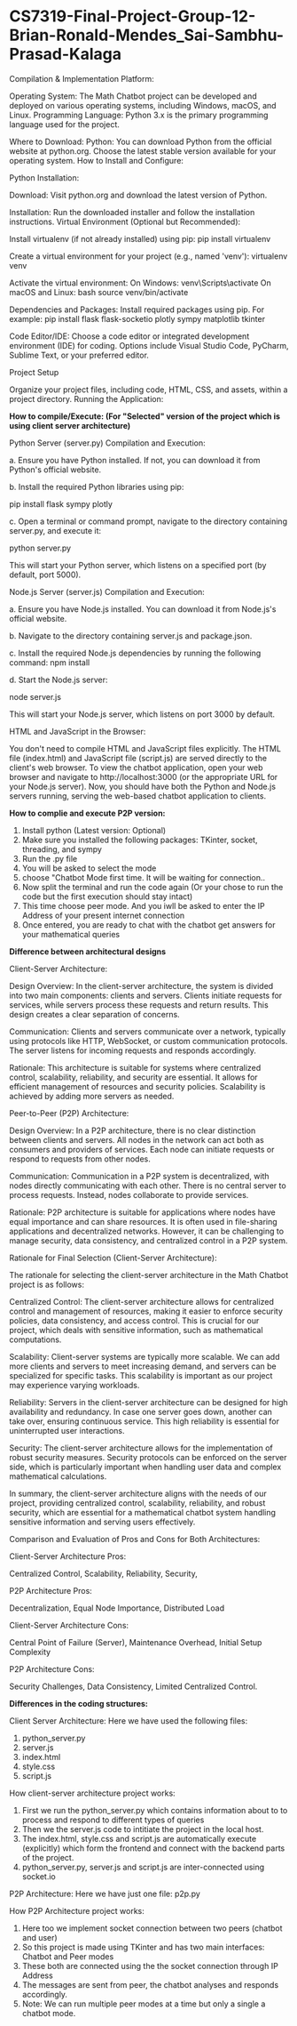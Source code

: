 # CS7319-Final-Project-Group-12-Brian-Ronald-Mendes_Sai-Sambhu-Prasad-Kalaga
Compilation & Implementation Platform:

Operating System: The Math Chatbot project can be developed and deployed on various operating systems, including Windows, macOS, and Linux.
Programming Language: Python 3.x is the primary programming language used for the project.

Where to Download:
Python: You can download Python from the official website at python.org. Choose the latest stable version available for your operating system.
How to Install and Configure:

Python Installation:

Download: Visit python.org and download the latest version of Python.

Installation: Run the downloaded installer and follow the installation instructions.
Virtual Environment (Optional but Recommended):

Install virtualenv (if not already installed) using pip:
pip install virtualenv

Create a virtual environment for your project (e.g., named 'venv'):
virtualenv venv

Activate the virtual environment:
On Windows:
venv\Scripts\activate
On macOS and Linux:
bash
source venv/bin/activate

Dependencies and Packages:
Install required packages using pip. For example:
pip install flask flask-socketio plotly sympy matplotlib tkinter

Code Editor/IDE:
Choose a code editor or integrated development environment (IDE) for coding. Options include Visual Studio Code, PyCharm, Sublime Text, or your preferred editor.

Project Setup

Organize your project files, including code, HTML, CSS, and assets, within a project directory.
Running the Application:

**How to compile/Execute: (For "Selected" version of the project which is using client server architecture)**

Python Server (server.py) Compilation and Execution:

a. Ensure you have Python installed. If not, you can download it from Python's official website.

b. Install the required Python libraries using pip:

pip install flask sympy plotly

c. Open a terminal or command prompt, navigate to the directory containing server.py, and execute it:

python server.py

This will start your Python server, which listens on a specified port (by default, port 5000).

Node.js Server (server.js) Compilation and Execution:

a. Ensure you have Node.js installed. You can download it from Node.js's official website.

b. Navigate to the directory containing server.js and package.json.

c. Install the required Node.js dependencies by running the following command:
npm install

d. Start the Node.js server:

node server.js

This will start your Node.js server, which listens on port 3000 by default.

HTML and JavaScript in the Browser:

You don't need to compile HTML and JavaScript files explicitly. The HTML file (index.html) and JavaScript file (script.js) are served directly to the client's web browser.
To view the chatbot application, open your web browser and navigate to http://localhost:3000 (or the appropriate URL for your Node.js server).
Now, you should have both the Python and Node.js servers running, serving the web-based chatbot application to clients.

**How to complie and execute P2P version:**
1. Install python (Latest version: Optional)
2. Make sure you installed the following packages: TKinter, socket, threading, and sympy
3. Run the .py file
4. You will be asked to select the mode
5. choose "Chatbot Mode first time. It will be waiting for connection..
6. Now split the terminal and run the code again (Or your chose to run the code but the first execution should stay intact)
7. This time choose peer mode. And you iwll be asked to enter the IP Address of your present internet connection
8. Once entered, you are ready to chat with the chatbot get answers for your mathematical queries

**Difference between architectural designs**

Client-Server Architecture:

Design Overview: In the client-server architecture, the system is divided into two main components: clients and servers. Clients initiate requests for services, while servers process these requests and return results. This design creates a clear separation of concerns.

Communication: Clients and servers communicate over a network, typically using protocols like HTTP, WebSocket, or custom communication protocols. The server listens for incoming requests and responds accordingly.

Rationale: This architecture is suitable for systems where centralized control, scalability, reliability, and security are essential. It allows for efficient management of resources and security policies. Scalability is achieved by adding more servers as needed.

Peer-to-Peer (P2P) Architecture:

Design Overview: In a P2P architecture, there is no clear distinction between clients and servers. All nodes in the network can act both as consumers and providers of services. Each node can initiate requests or respond to requests from other nodes.

Communication: Communication in a P2P system is decentralized, with nodes directly communicating with each other. There is no central server to process requests. Instead, nodes collaborate to provide services.

Rationale: P2P architecture is suitable for applications where nodes have equal importance and can share resources. It is often used in file-sharing applications and decentralized networks. However, it can be challenging to manage security, data consistency, and centralized control in a P2P system.

Rationale for Final Selection (Client-Server Architecture):

The rationale for selecting the client-server architecture in the Math Chatbot project is as follows:

Centralized Control: The client-server architecture allows for centralized control and management of resources, making it easier to enforce security policies, data consistency, and access control. This is crucial for our project, which deals with sensitive information, such as mathematical computations.

Scalability: Client-server systems are typically more scalable. We can add more clients and servers to meet increasing demand, and servers can be specialized for specific tasks. This scalability is important as our project may experience varying workloads.

Reliability: Servers in the client-server architecture can be designed for high availability and redundancy. In case one server goes down, another can take over, ensuring continuous service. This high reliability is essential for uninterrupted user interactions.

Security: The client-server architecture allows for the implementation of robust security measures. Security protocols can be enforced on the server side, which is particularly important when handling user data and complex mathematical calculations.

In summary, the client-server architecture aligns with the needs of our project, providing centralized control, scalability, reliability, and robust security, which are essential for a mathematical chatbot system handling sensitive information and serving users effectively.

Comparison and Evaluation of Pros and Cons for Both Architectures:

Client-Server Architecture Pros:

Centralized Control,
Scalability,
Reliability,
Security,

P2P Architecture Pros:

Decentralization,
Equal Node Importance,
Distributed Load

Client-Server Architecture Cons:

Central Point of Failure (Server),
Maintenance Overhead,
Initial Setup Complexity

P2P Architecture Cons:

Security Challenges,
Data Consistency,
Limited Centralized Control.

**Differences in the coding structures:**

Client Server Architecture:
Here we have used the following files:
1. python_server.py
2. server.js
3. index.html
4. style.css
5. script.js

How client-server architecture project works:
1. First we run the python_server.py which contains information about to to process and respond to different types of queries
2. Then we the server.js code to intitiate the project in the local host.
3. The index.html, style.css and script.js are automatically execute (explicitly) which form the frontend and connect with the backend parts of the project.
4. python_server.py, server.js and script.js are inter-connected using socket.io

P2P Architecture:
Here we have just one file: p2p.py

How P2P Architecture project works:
1. Here too we implement socket connection between two peers (chatbot and user)
2. So this project is made using TKinter and has two main interfaces: Chatbot and Peer modes
3. These both are connected using the the socket connection through IP Address
4. The messages are sent from peer, the chatbot analyses and responds accordingly.
5. Note: We can run multiple peer modes at a time but only a single a chatbot mode.



